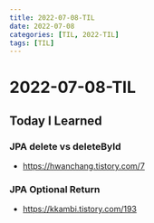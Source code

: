 ```yaml
---
title: 2022-07-08-TIL
date: 2022-07-08
categories: [TIL, 2022-TIL]
tags: [TIL]
---
```


# 2022-07-08-TIL

## Today I Learned

### JPA delete vs deleteById

- https://hwanchang.tistory.com/7

### JPA Optional Return

- https://kkambi.tistory.com/193